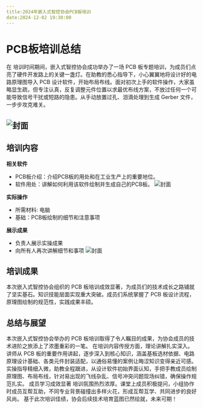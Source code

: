 ```yaml
---
title:2024年嵌入式智控协会PCB板培训
date:2024-12-02 19:30:00
---
```

# PCB板培训总结
在 培训时间期间，嵌入式智控协会成功举办了一场 PCB 板专题培训，为成员们点亮了硬件开发路上的关键一盏灯。在助教的悉心指导下，小心翼翼地将设计好的电路原理图导入 PCB 设计软件，开始布局布线。面对初次上手的软件操作，大家虽略显生疏，但专注认真，反复调整元件位置以求最优布线方案，不放过任何一个可能导致信号干扰或短路的隐患。从手动放置过孔、泪滴处理到生成 Gerber 文件，一步步攻克难关。

![封面](https://pic.imgdb.cn/item/676be618d0e0a243d4ea3cb1.jpg)
---
## 培训内容
**相关软件**
- PCB板介绍：介绍PCB板的用处和在工业生产上的重要地位。
- 软件用处：讲解如何利用该软件绘制并生成自己的PCB板。
![封面](https://pic.imgdb.cn/item/676be860d0e0a243d4ea4079.jpg)

**实际操作**
- 所需材料: 电脑
- 基础：PCB板绘制的细节和注意事项

**展示成果**
- 负责人展示实操成果
- 向所有人再次讲解细节和事项
![封面](https://pic.imgdb.cn/item/676bea7bd0e0a243d4ea4324.png)

## 培训成果
本次嵌入式智控协会组织的 PCB 板培训成效显著，为成员们的技术成长之路铺就了坚实基石。知识技能层面实现重大突破。成员们系统掌握了 PCB 板设计流程，原理图绘制的规范性，实践成果丰硕。

## 总结与展望
本次嵌入式智控协会举办的 PCB 板培训取得了令人瞩目的成果，为协会成员的技术进阶之旅添上了浓墨重彩的一笔。
在培训内容传授方面，理论讲解扎实深入。讲师从 PCB 板的重要作用讲起，逐步深入到核心知识，涵盖基板选材依据、电路原理设计基础、各类元件封装适配，以通俗易懂的案例让晦涩知识变得亲近可感。实操指导精细入微，助教全程跟进，从设计软件初始界面认知，手把手教成员绘制原理图、布局布线，针对易出现的飞线杂乱、信号冲突问题现场纠错，确保操作规范扎实。
成员学习成效显著
培训氛围热烈浓厚。课堂上成员积极提问，小组协作时成员互帮互助，不同专业背景碰撞出多样火花，形成互帮互学、共同进步的良好风尚。
基于此次培训佳绩，协会后续技术培育蓝图已然绘就，未来可期！

